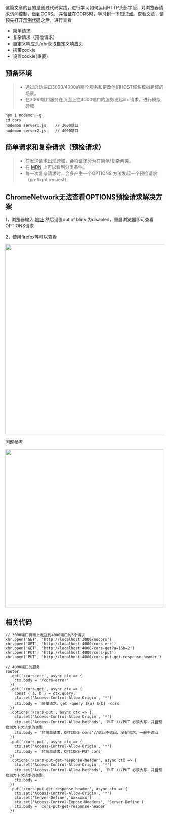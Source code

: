 这篇文章的目的是通过代码实践，进行学习如何运用HTTP头部字段，对浏览器请求访问控制，做到CORS。
并验证在CORS时，学习到一下知识点。查看文章，请预先打开[示例代码](https://github.com/lkdghzh/blog/tree/master/cors)之后，进行查看
+ 简单请求
+ 复杂请求（预检请求）
+ 自定义响应头/xhr获取自定义响应头
+ 携带cookie
+ 设置cookie(重要)

## 预备环境
> + 通过启动端口3000/4000的两个服务和更改他们HOST域名模拟跨域的场景。
> + 在3000端口服务在页面上往4000端口的服务发起xhr请求，进行模拟跨域
```
npm i nodemon -g
cd cors
nodemon server1.js    // 3000端口
nodemon server2.js    // 4000端口
```
## 简单请求和复杂请求（预检请求）
> + 在发送请求出现跨域，会将请求分为在简单/复杂两类。
> + 在 [MDN](https://developer.mozilla.org/zh-CN/docs/Web/HTTP/Access_control_CORS) 上可以看到分类条件。
> + 每一次复杂请求时，会多产生一个OPTIONS 方法发起一个预检请求（preflight request）
## ChromeNetwork无法查看OPTIONS预检请求解决方案
1，浏览器输入 [地址](chrome://flags/#out-of-blink-cors) 然后设置out of blink 为disabled，重启浏览器即可查看OPTIONS请求

2，使用firefox等可以查看

<image width="600" src ="https://user-images.githubusercontent.com/17950406/75606031-c5477900-5b23-11ea-8948-a5abb5b51c6d.jpg">

[问题参考](https://www.cnblogs.com/willingtolove/p/12350429.html)

<image width="500" src ="https://user-images.githubusercontent.com/17950406/75606222-87e3eb00-5b25-11ea-9054-586b78ee42df.png">

## 相关代码
``` JS
// 3000端口页面上发送到4000端口的5个请求
xhr.open('GET', 'http://localhost:3000/nocors')
xhr.open('GET', 'http://localhost:4000/cors-err')
xhr.open('GET', 'http://localhost:4000/cors-get?a=1&b=2')
xhr.open('PUT', 'http://localhost:4000/cors-put')
xhr.open('PUT', 'http://localhost:4000/cors-put-get-response-header')

// 4000端口的服务
router
  .get('/cors-err', async ctx => {
    ctx.body = '/cors-error'
  })
  .get('/cors-get', async ctx => {
    const { a, b } = ctx.query;
    ctx.set('Access-Control-Allow-Origin', '*')
    ctx.body = `简单请求，get -query ${a} ${b} -cors`
  })
  .options('/cors-put', async ctx => {
    ctx.set('Access-Control-Allow-Origin', '*')
    ctx.set('Access-Control-Allow-Methods', 'PUT')//PUT 必须大写，并且预检测为下次请求的类型
    ctx.body = '非简单请求，OPTIONS cors'//返回不返回，没有需求，一般不返回
  })
  .put('/cors-put', async ctx => {
    ctx.set('Access-Control-Allow-Origin', '*')
    ctx.body = `非简单请求，OPTIONS-PUT cors`
  })
  .options('/cors-put-get-response-header', async ctx => {
    ctx.set('Access-Control-Allow-Origin', '*')
    ctx.set('Access-Control-Allow-Methods', 'PUT')//PUT 必须大写，并且预检测为下次请求的类型
    ctx.body = ``
  })
  .put('/cors-put-get-response-header', async ctx => {
    ctx.set('Access-Control-Allow-Origin', '*')
    ctx.set('Server-Define','xxxxxxx')
    ctx.set('Access-Control-Expose-Headers', 'Server-Define')
    ctx.body = `cors-put-get-response-header`
  })
```


<!-- # 跨域
[维基](https://en.wikipedia.org/wiki/XMLHttpRequest)

```
npm i nodemon -g
nodemon ./file/server1.js    // 3000
nodemon ./file/server2.js    // 4000
```
## 显示临时标题
```
Provisional headers are shown
```
window.name
location.hash
document.domain
## 运行
``` bash
//安装服务器
# npm i anywhere -g 此文件服务器已经添加access-control 头
# npm i http-server -g

```
## 临时接触浏览器的跨域限制
## jsonp
## cors
## window.name
## location.hash
## location.hash
 -->
